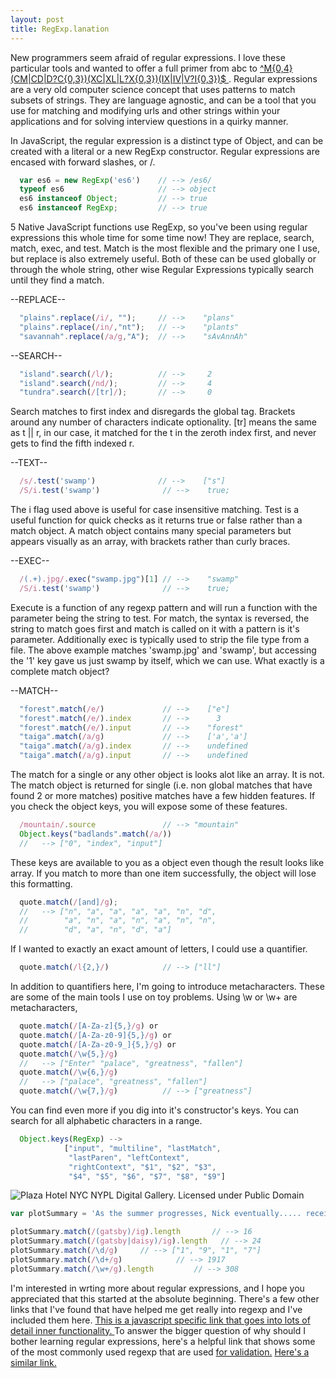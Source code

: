 ```yaml
---
layout: post
title: RegExp.lanation
---
```


New programmers seem afraid of regular expressions. I love these particular tools and wanted to offer  a full primer from abc to <a href="http://stackoverflow.com/questions/800813/what-is-the-most-difficult-challenging-regular-expression-you-have-ever-written"> ^M{0,4}(CM|CD|D?C{0,3})(XC|XL|L?X{0,3})(IX|IV|V?I{0,3})$ </a>. Regular expressions are a very old computer science concept that uses patterns to match subsets of strings. They are language agnostic, and can be a tool that you use for matching and modifying urls and other strings within your applications and for solving interview questions in a quirky manner.

In JavaScript, the regular expression is a distinct type of Object, and can be created with a literal or a new RegExp constructor. Regular expressions are encased with forward slashes, or /.

```javascript
  var es6 = new RegExp('es6')    // --> /es6/
  typeof es6                     // --> object
  es6 instanceof Object;         // --> true
  es6 instanceof RegExp;         // --> true
```

5 Native JavaScript functions use RegExp, so you've been using regular expressions this whole time for some time now! They are replace, search, match, exec, and test. Match is the most flexible and the primary one I use, but replace is also extremely useful. Both of these can be used globally or through the whole string, other wise Regular Expressions typically search until they find a match.

  --REPLACE--

```javascript
  "plains".replace(/i/, "");     // -->    "plans"
  "plains".replace(/in/,"nt");   // -->    "plants"
  "savannah".replace(/a/g,"A");  // -->    "sAvAnnAh"
```

  --SEARCH--

```javascript
  "island".search(/l/);          // -->     2
  "island".search(/nd/);         // -->     4
  "tundra".search(/[tr]/);       // -->     0
```

Search matches to first index and disregards the global tag. Brackets around any number of characters indicate optionality. [tr] means the same as t || r, in our case, it matched for the t in the zeroth index first, and never gets to find the fifth indexed r.

 --TEXT--

```javascript
  /s/.test('swamp')              // -->    ["s"]
  /S/i.test('swamp')              // -->    true;
```

The i flag used above is useful for case insensitive matching. Test is a useful function for quick checks as it returns true or false rather than a match object. A match object contains many special parameters but appears visually as an array, with brackets rather than curly braces.

--EXEC--

```javascript
  /(.+).jpg/.exec("swamp.jpg")[1] // -->    "swamp"
  /S/i.test('swamp')              // -->    true;
```

Execute is a function of any regexp pattern and will run a function with the parameter being the string to test. For match, the syntax is reversed, the string to match goes first and match is called on it with a pattern is it's parameter. Additionally exec is typically used to strip the file type from a file. The above example matches 'swamp.jpg' and 'swamp', but accessing the '1' key gave us just swamp by itself, which we can use.
What exactly is a complete match object?

 --MATCH--

```javascript
  "forest".match(/e/)             // -->    ["e"]
  "forest".match(/e/).index       // -->      3
  "forest".match(/e/).input       // -->    "forest"
  "taiga".match(/a/g)             // -->    ['a','a']
  "taiga".match(/a/g).index       // -->    undefined
  "taiga".match(/a/g).input       // -->    undefined
```

The match for a single or any other object is looks alot like an array. It is not. The match object is returned for single (i.e. non global matches that have found 2 or more matches) positive matches have a few hidden features. If you check the object keys, you will expose some of these features.

```javascript
  /mountain/.source               // --> "mountain"
  Object.keys("badlands".match(/a/))
  //   --> ["0", "index", "input"]
```

These keys are available to you as a object even though the result looks like array.
If you match to more than one item successfully, the object will lose this formatting.

<!-- ```javascript
  var quote = "Enter this palace-gate and ask the news of
  greatness fallen into dust and clay."
  quote.match(/(and)/)            ["and","and"]

Here I am using a group for the first time. The group (and) or /and/g will only return global matches for groups that are "and". Using /[and]/ would get you matches for a, n or d, and /and/g will get you all of them. /and/ will get you the first and in the string. -->


```javascript
  quote.match(/[and]/g);
  //   --> ["n", "a", "a", "a", "a", "n", "d",
  //        "a", "n", "a", "n", "a", "n", "n",
  //        "d", "a", "n", "d", "a"]
```

If I wanted to exactly an exact amount of letters, I could use a quantifier.

```javascript
  quote.match(/l{2,}/)            // --> ["ll"]
```

In addition to quantifiers here, I'm going to introduce metacharacters. These are some of the main tools I use on toy problems. Using \w or \w+ are metacharacters,


```javascript
  quote.match(/[A-Za-z]{5,}/g) or
  quote.match(/[A-Za-z0-9]{5,}/g) or
  quote.match(/[A-Za-z0-9_]{5,}/g) or
  quote.match(/\w{5,}/g)
  //   --> ["Enter" "palace", "greatness", "fallen"]
  quote.match(/\w{6,}/g)
  //   --> ["palace", "greatness", "fallen"]
  quote.match(/\w{7,}/g)          // --> ["greatness"]
```

You can find even more if you dig into it's constructor's keys.
You can search for all alphabetic characters in a range.

```javascript
  Object.keys(RegExp) -->
            ["input", "multiline", "lastMatch",
             "lastParen", "leftContext",
             "rightContext", "$1", "$2", "$3",
             "$4", "$5", "$6", "$7", "$8", "$9"]
```

<img alt="Plaza Hotel NYC NYPL Digital Gallery. Licensed under Public Domain" src="https://upload.wikimedia.org/wikipedia/commons/6/61/Plaza_Hotel_NYC.jpg" />


```javascript
var plotSummary = 'As the summer progresses, Nick eventually..... receives an invitation to one of Gatsby\'s parties. Nick encounters Jordan Baker at the party, and they meet Gatsby himself, an aloof and surprisingly young man who recognizes Nick from their same division in World War I. Through Jordan, Nick later learns that Gatsby knew Daisy from a romantic encounter in 1917 and is deeply in love with her. He spends many nights staring at the green light at the end of her dock, across the bay from his mansion, hoping to one day rekindle their lost romance. Gatsby\'s extravagant lifestyle and wild parties are an attempt to impress Daisy in the hope that she will one day appear again at Gatsby\'s doorstep. Gatsby now wants Nick to arrange a reunion between himself and Daisy. Nick invites Daisy to have tea at his house, without telling her that Gatsby will also be there. After an initially awkward reunion, Gatsby and Daisy reestablish their connection. They begin an affair and, after a short time, Tom grows increasingly suspicious of his wife\'s relationship with Gatsby. At a luncheon at the Buchanans\' house, Daisy speaks to Gatsby with such undisguised intimacy that Tom realizes she is in love with Gatsby. Though Tom is himself involved in an extramarital affair, he is outraged by his wife\'s infidelity. He forces the group to drive into New York City and confronts Gatsby in a suite at the Plaza Hotel, asserting that he and Daisy have a history that Gatsby could never understand. In addition to that, he announces to his wife that Gatsby is a criminal whose fortune comes from bootlegging alcohol and other illegal activities. Daisy realizes that her allegiance is to Tom, and Tom contemptuously sends her back to East Egg with Gatsby, attempting to prove that Gatsby cannot hurt him.'

plotSummary.match(/(gatsby)/ig).length       // --> 16
plotSummary.match(/(gatsby|daisy)/ig).length   // --> 24
plotSummary.match(/\d/g)     // --> ["1", "9", "1", "7"]
plotSummary.match(/\d+/g)            // --> 1917
plotSummary.match(/\w+/g).length         // --> 308
```

I'm interested in wrting more about regular expressions, and I hope you appreciated that this started at the absolute beginning. There's a few other links that I've found that have helped me get really into regexp and I've included them here. <a target="_blank" href="http://bjorn.tipling.com/state-and-regular-expressions-in-javascript"> This is a javascript specific link that goes into lots of detail inner functionality. </a> To answer the bigger question of why should I bother learning regular expressions, here's a helpful link that shows some of the most commonly used regexp that are used  <a target="_blank" href="http://code.tutsplus.com/tutorials/8-regular-expressions-you-should-know--net-6149"> for validation.</a> <a target="_blank" href="http://geniuscarrier.com/common-regular-expressions-in-javascript/" > Here's a similar link.</a>